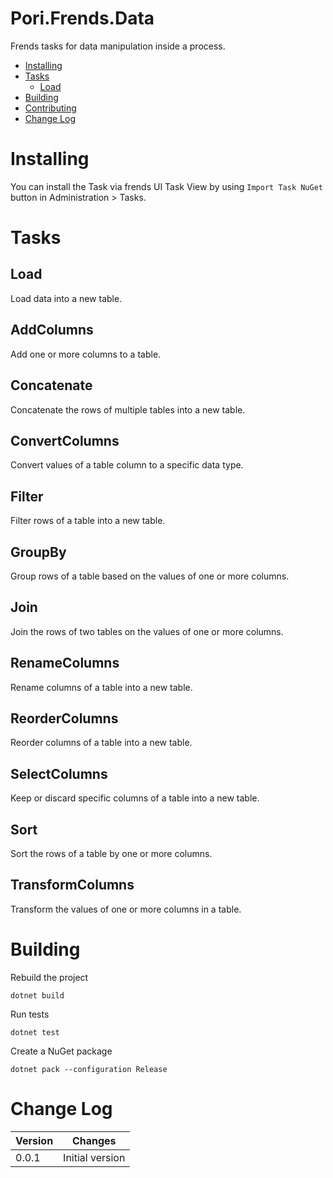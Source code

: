 # Pori.Frends.Data
Frends tasks for data manipulation inside a process.

- [Installing](#installing)
- [Tasks](#tasks)
     - [Load](#Load)
- [Building](#building)
- [Contributing](#contributing)
- [Change Log](#change-log)

# Installing

You can install the Task via frends UI Task View by using `Import Task NuGet` button in Administration > Tasks.

# Tasks

## Load

Load data into a new table.

## AddColumns

Add one or more columns to a table.

## Concatenate

Concatenate the rows of multiple tables into a new table.

## ConvertColumns

Convert values of a table column to a specific data type.

## Filter

Filter rows of a table into a new table.

## GroupBy

Group rows of a table based on the values of one or more columns.

## Join

Join the rows of two tables on the values of one or more columns.

## RenameColumns

Rename columns of a table into a new table.

## ReorderColumns

Reorder columns of a table into a new table.

## SelectColumns

Keep or discard specific columns of a table into a new table.

## Sort

Sort the rows of a table by one or more columns.

## TransformColumns

Transform the values of one or more columns in a table.

# Building

Rebuild the project

`dotnet build`

Run tests

`dotnet test`

Create a NuGet package

`dotnet pack --configuration Release`

# Change Log

| Version | Changes |
| ------- | ------- |
| 0.0.1   | Initial version |

